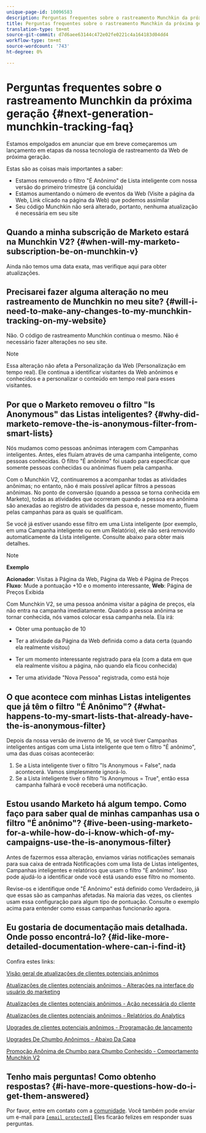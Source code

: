 ```yaml
---
unique-page-id: 10096583
description: Perguntas frequentes sobre o rastreamento Munchkin da próxima geração - Documentos do Marketing - Documentação do produto
title: Perguntas frequentes sobre o rastreamento Munchkin da próxima geração
translation-type: tm+mt
source-git-commit: d7d6aee63144c472e02fe0221c4a164183d04dd4
workflow-type: tm+mt
source-wordcount: '743'
ht-degree: 0%

---
```



# Perguntas frequentes sobre o rastreamento Munchkin da próxima geração {#next-generation-munchkin-tracking-faq}

Estamos empolgados em anunciar que em breve começaremos um lançamento em etapas da nossa tecnologia de rastreamento da Web de próxima geração.

Estas são as coisas mais importantes a saber:

* Estamos removendo o filtro &quot;É Anônimo&quot; de Lista inteligente com nossa versão do primeiro trimestre (já concluída)
* Estamos aumentando o número de eventos da Web (Visite a página da Web, Link clicado na página da Web) que podemos assimilar
* Seu código Munchkin não será alterado, portanto, nenhuma atualização é necessária em seu site

## Quando a minha subscrição de Marketo estará na Munchkin V2? {#when-will-my-marketo-subscription-be-on-munchkin-v}

Ainda não temos uma data exata, mas verifique aqui para obter atualizações.

## Precisarei fazer alguma alteração no meu rastreamento de Munchkin no meu site? {#will-i-need-to-make-any-changes-to-my-munchkin-tracking-on-my-website}

Não. O código de rastreamento Munchkin continua o mesmo. Não é necessário fazer alterações no seu site.

>[!NOTE]
>
>Essa alteração não afeta a Personalização da Web (Personalização em tempo real). Ele continua a identificar visitantes da Web anônimos e conhecidos e a personalizar o conteúdo em tempo real para esses visitantes.

## Por que o Marketo removeu o filtro &quot;Is Anonymous&quot; das Listas inteligentes? {#why-did-marketo-remove-the-is-anonymous-filter-from-smart-lists}

Nós mudamos como pessoas anônimas interagem com Campanhas inteligentes. Antes, eles fluíam através de uma campanha inteligente, como pessoas conhecidas. O filtro &quot;É anônimo&quot; foi usado para especificar que somente pessoas conhecidas ou anônimas fluem pela campanha.

Com o Munchkin V2, continuaremos a acompanhar todas as atividades anônimas; no entanto, não é mais possível aplicar filtros a pessoas anônimas. No ponto de conversão (quando a pessoa se torna conhecida em Marketo), todas as atividades que ocorreram quando a pessoa era anônima são anexadas ao registro de atividades da pessoa e, nesse momento, fluem pelas campanhas para as quais se qualificam.

Se você já estiver usando esse filtro em uma Lista inteligente (por exemplo, em uma Campanha inteligente ou em um Relatório), ele não será removido automaticamente da Lista inteligente. Consulte abaixo para obter mais detalhes.

>[!NOTE]
>
>**Exemplo**
>
>**Acionador**: Visitas à Página da Web, Página da Web é Página de Preços\
>**Fluxo**: Mude a pontuação +10 e o momento interessante, **Web**: Página de Preços Exibida
>
>Com Munchkin V2, se uma pessoa anônima visitar a página de preços, ela não entra na campanha imediatamente. Quando a pessoa anônima se tornar conhecida, nós vamos colocar essa campanha nela. Ela irá:
>
>* Obter uma pontuação de 10
   >
   >
* Ter a atividade da Página da Web definida como a data certa (quando ela realmente visitou)
   >
   >
* Ter um momento interessante registrado para ela (com a data em que ela realmente visitou a página, não quando ela ficou conhecida)
   >
   >
* Ter uma atividade &quot;Nova Pessoa&quot; registrada, como está hoje

>



## O que acontece com minhas Listas inteligentes que já têm o filtro &quot;É Anônimo&quot;? {#what-happens-to-my-smart-lists-that-already-have-the-is-anonymous-filter}

Depois da nossa versão de inverno de 16, se você tiver Campanhas inteligentes antigas com uma Lista inteligente que tem o filtro &quot;É anônimo&quot;, uma das duas coisas acontecerão:

1. Se a Lista inteligente tiver o filtro &quot;Is Anonymous = False&quot;, nada acontecerá. Vamos simplesmente ignorá-lo.
1. Se a Lista inteligente tiver o filtro &quot;Is Anonymous = True&quot;, então essa campanha falhará e você receberá uma notificação.

## Estou usando Marketo há algum tempo. Como faço para saber qual de minhas campanhas usa o filtro &quot;É anônimo&quot;? {#ive-been-using-marketo-for-a-while-how-do-i-know-which-of-my-campaigns-use-the-is-anonymous-filter}

Antes de fazermos essa alteração, enviamos várias notificações semanais para sua caixa de entrada Notificações com uma lista de Listas inteligentes, Campanhas inteligentes e relatórios que usam o filtro &quot;É anônimo&quot;. Isso pode ajudá-lo a identificar onde você está usando esse filtro no momento.

Revise-os e identifique onde &quot;É Anônimo&quot; está definido como Verdadeiro, já que essas são as campanhas afetadas. Na maioria das vezes, os clientes usam essa configuração para algum tipo de pontuação. Consulte o exemplo acima para entender como essas campanhas funcionarão agora.

## Eu gostaria de documentação mais detalhada. Onde posso encontrá-lo? {#id-like-more-detailed-documentation-where-can-i-find-it}

Confira estes links:

[Visão geral de atualizações de clientes potenciais anônimos](https://nation.marketo.com/docs/DOC-2937)

[Atualizações de clientes potenciais anônimos - Alterações na interface do usuário do marketing](https://nation.marketo.com/docs/DOC-2938)

[Atualizações de clientes potenciais anônimos - Ação necessária do cliente](https://nation.marketo.com/docs/DOC-2939)

[Atualizações de clientes potenciais anônimos - Relatórios do Analytics](https://nation.marketo.com/docs/DOC-2940)

[Upgrades de clientes potenciais anônimos - Programação de lançamento](https://nation.marketo.com/docs/DOC-2961)

[Upgrades De Chumbo Anônimos - Abaixo Da Capa](https://nation.marketo.com/docs/DOC-2962)

[Promoção Anônima de Chumbo para Chumbo Conhecido - Comportamento Munchkin V2](https://nation.marketo.com/docs/DOC-2963)

## Tenho mais perguntas! Como obtenho respostas? {#i-have-more-questions-how-do-i-get-them-answered}

Por favor, entre em contato com a [comunidade](https://nation.marketo.com/welcome). Você também pode enviar um e-mail para [`[email protected]`](http://docs.marketo.com/cdn-cgi/l/email-protection#4c3f393c3c233e380c212d3e27293823622f232162) Eles ficarão felizes em responder suas perguntas.
